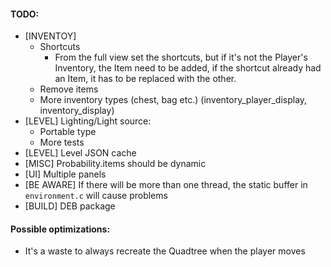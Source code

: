 #### TODO:
* [INVENTOY]
    * Shortcuts
        * From the full view set the shortcuts, but if it's not the Player's
        Inventory, the Item need to be added, if the shortcut already had an Item,
        it has to be replaced with the other.
    * Remove items
    * More inventory types (chest, bag etc.) (inventory_player_display, inventory_display)
* [LEVEL] Lighting/Light source:
    * Portable type
    * More tests
* [LEVEL] Level JSON cache
* [MISC] Probability.items should be dynamic
* [UI] Multiple panels
* [BE AWARE] If there will be more than one thread, the static buffer in `environment.c` will cause problems
* [BUILD] DEB package

#### Possible optimizations:
* It's a waste to always recreate the Quadtree when the player moves
